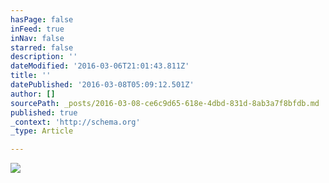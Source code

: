 ```yaml
---
hasPage: false
inFeed: true
inNav: false
starred: false
description: ''
dateModified: '2016-03-06T21:01:43.811Z'
title: ''
datePublished: '2016-03-08T05:09:12.501Z'
author: []
sourcePath: _posts/2016-03-08-ce6c9d65-618e-4dbd-831d-8ab3a7f8bfdb.md
published: true
_context: 'http://schema.org'
_type: Article

---
```

![](https://the-grid-user-content.s3-us-west-2.amazonaws.com/1bc73ff9-3d0c-444a-9538-d5db8c70cd93.jpg)